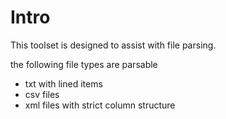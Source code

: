 # Intro

This toolset is designed to assist with file parsing.

the following file types are parsable

- txt with lined items
- csv files
- xml files with strict column structure
